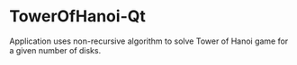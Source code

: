 # TowerOfHanoi-Qt
Application uses non-recursive algorithm to solve Tower of Hanoi game for a given number of disks.

